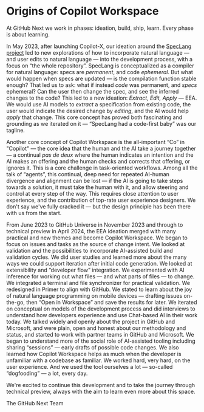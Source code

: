 # Origins of Copilot Workspace

At GitHub Next we work in phases: ideation, build, ship, learn. Every phase is about learning.

In May 2023, after launching Copilot-X, our ideation around the [SpecLang project](https://githubnext.com/projects/speclang/) led to new explorations of how to incorporate natural language — and user edits to natural language — into the development process, with a focus on “the whole repository”. SpecLang is conceptualized as a compiler for natural language: specs are _permanent_, and code _ephemeral_. But what would happen when specs are updated — is the compilation function stable enough? That led us to ask: what if instead _code_ was permanent, and _specs_ ephemeral? Can the user then change the spec, and see the inferred changes to the code? This led to a new ideation: _Extract, Edit, Apply_ — EEA. We would use AI models to _extract_ a specification from existing code, the user would indicate the desired change by _editing_, and the AI would help _apply_ that change. This core concept has proved both fascinating and grounding as we iterated on it —  “SpecLang had a code-first baby” was our tagline.

Another core concept of Copilot Workspace is the all-important “Co” in "Copilot" — the core idea that the human and the AI take a journey together — a continual _pas de deux_ where the human indicates an intention and the AI makes an offering and the human checks and corrects that offering, or ignores it. This is a core challenge in task-oriented workflows. Among all the talk of “agents”, this continual, deep need for repeated AI-human divergence and alignment can be lost — if the AI is going to take steps towards a solution, it must take the human with it, and allow steering and control at every step of the way. This requires close attention to user experience, and the contribution of top-rate user experience designers. We don't say we've fully cracked it — but the design principle has been there with us from the start.

From June 2023 to GitHub Universe in November 2023 and through to technical preview in April 2024, the EEA ideation merged with many practical and new themes and become Copilot Workspace. We began to focus on issues and tasks as the source of change intent. We looked at validation and the possibilities to incorporate AI-assisted build and validation cycles. We did user studies and learned more about the many ways we could support iteration after initial code generation. We looked at extensibility and “developer flow” integration. We experimented with AI inference for working out what files — and what parts of files — to change. We integrated a terminal and file synchronizer for practical validation. We redesigned in Primer to align with GitHub. We stated to learn about the joy of natural language programming on mobile devices — drafting issues on-the-go, then “Open in Workspace” and save the results for later. We iterated on conceptual on models of the development process and did interviews to understand how developers experience and use Chat-based AI in their work today. We talked widely and openly about the project in GitHub and Microsoft, and were plain, open and honest about our methodology and status, and started to work with partner teams in GitHub and Microsoft. We began to understand more of the social role of AI-assisted tooling including sharing “sessions” — early drafts of possible code changes. We also learned how Copilot Workspace helps as much when the developer is unfamiliar with a codebase as familiar. We worked hard, very hard, on the user experience. And we used the tool ourselves a lot — so-called “dogfooding” — a lot, every day.

We're excited to continue this development and to take the journey through technical preview, always with the aim to learn even more about this space.

The GitHub Next Team
